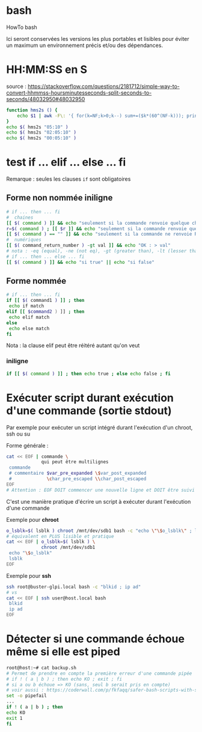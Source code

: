 # bash
HowTo bash

Ici seront conservées les versions les plus portables et lisibles pour éviter un maximum un environnement précis et/ou des dépendances.

# HH:MM:SS en S
source : https://stackoverflow.com/questions/2181712/simple-way-to-convert-hhmmss-hoursminutesseconds-split-seconds-to-seconds/48032950#48032950
```sh
function hms2s () {
	echo $1 | awk -F\: '{ for(k=NF;k>0;k--) sum+=($k*(60^(NF-k))); print sum }'
}
echo $( hms2s "05:10" )
echo $( hms2s "02:05:10" )
echo $( hms2s "00:05:10" )
```
# test if ... elif ... else ... fi
Remarque : seules les clauses `if` sont obligatoires
## Forme non nommée iniligne
```sh
# if ... then ... fi
#  chaines
[[ $( command ) ]] && echo "seulement si la commande renvoie quelque chose"
r=$( command ) ; [[ $r ]] && echo "seulement si la commande renvoie quelque chose"
[[ $( command ) == "" ]] && echo "seulement si la commande ne renvoie RIEN"
#  numériques
[[ $( command_return_number ) -gt val ]] && echo "OK : > val"
# nota : -eq (equal), -ne (not eq), -gt (greater than), -lt (lesser than), -ge (greater eq), -le (lesser eq)
# if ... then ... else ... fi
[[ $( command ) ]] && echo "si true" || echo "si false"
```
## Forme nommée

```sh
# if ... then ... fi
if [[ $( command1 ) ]] ; then
 echo if match
elif [[ $command2 ) ]] ; then
 echo elif match
else
 echo else match
fi
```
Nota : la clause elif peut être réitéré autant qu'on veut
### iniligne
```sh
if [[ $( command ) ]] ; then echo true ; else echo false ; fi
```
# Exécuter script durant exécution d'une commande (sortie stdout)
Par exemple pour exécuter un script intégré durant l'exécution d'un chroot, ssh ou su

Forme générale :
```sh
cat << EOF | commande \
             qui peut être multilignes
 commande
 # commentaire $var_pre_expanded \$var_post_expanded
 #             \char_pre_escaped \\char_post_escaped
EOF
# Attention : EOF DOIT commencer une nouvelle ligne et DOIT être suivi par un saut de ligne
```
C'est une manière pratique d'écrire un script à exécuter durant l'exécution d'une commande

Exemple pour **chroot**
```sh
o_lsblk=$( lsblk ) chroot /mnt/dev/sdb1 bash -c "echo \"\$o_lsblk\" ; lsblk"
# équivalent en PLUS lisible et pratique
cat << EOF | o_lsblk=$( lsblk ) \
             chroot /mnt/dev/sdb1
 echo "\$o_lsblk"
 lsblk
EOF
```
Exemple pour **ssh**
```sh
ssh root@buster-glpi.local bash -c "blkid ; ip ad"
# vs
cat << EOF | ssh user@host.local bash
 blkid
 ip ad
EOF
```
# Détecter si une commande échoue même si elle est piped
```sh
root@host:~# cat backup.sh
# Permet de prendre en compte la première erreur d'une commande pipée
# if ! ( a | b ) ; then echo KO ; exit ; fi
# si a ou b échoue => KO (sans, seul b serait pris en compte)
# voir aussi : https://coderwall.com/p/fkfaqq/safer-bash-scripts-with-set-euxo-pipefail
set -o pipefail
...
if ! ( a | b ) ; then
echo KO
exit 1
fi
```
